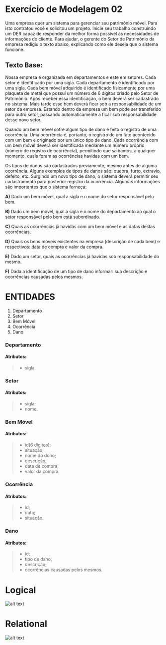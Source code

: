 # Exercício de Modelagem 02
Uma empresa quer um sistema para gerenciar seu
patrimônio móvel. Para isto contratou você e solicitou um projeto. Inicie seu
trabalho construindo um DER capaz de responder da melhor forma possível às
necessidades de informações do cliente. Para ajudar, o gerente do Setor de
Patrimônio da empresa redigiu o texto abaixo, explicando como ele deseja que o
sistema funcione. 

## __Texto Base:__ 
Nossa empresa é organizada em departamentos e este em setores. Cada setor é identificado por uma sigla. Cada departamento é identificado por uma sigla. Cada bem móvel adquirido é identificado fisicamente por uma plaqueta de metal que possui um número de 6 dígitos criado pelo Setor de Patrimônio. Após receber essa identificação, o bem deverá ser cadastrado no sistema. Mais tarde esse bem deverá ficar sob a responsabilidade de um setor da empresa. Estando dentro da empresa um bem pode ser transferido para outro setor, passando automaticamente a ficar sob responsabilidade desse novo setor.

Quando um bem móvel sofre algum tipo de dano é feito o registro de uma ocorrência. Uma ocorrência é, portanto, o registro de um fato acontecido com um bem e originado por um único tipo de dano. Cada ocorrência com um bem móvel deverá ser identificada mediante um número próprio (número de registro de ocorrência), permitindo que saibamos, a qualquer momento, quais foram as ocorrências havidas com um bem.

Os tipos de danos são cadastrados previamente, mesmo antes de alguma ocorrência. Alguns exemplos de tipos de danos são: quebra, furto, extravio, defeito, etc. Surgindo um novo tipo de dano, o sistema deverá permitir seu cadastramento para posterior registro da ocorrência. Algumas informações são importantes que o sistema forneça:
 
__A)__ Dado um bem móvel, qual a sigla e o nome do setor responsável pelo bem.

__B)__ Dado um bem móvel, qual a sigla e o nome do departamento ao qual o setor responsável pelo bem está subordinado.

__C)__ Quais as ocorrências já havidas com um bem móvel e as datas destas ocorrências.

__D)__ Quais os bens móveis existentes na empresa (descrição de cada bem) e respectivos: data de compra e valor da compra.

__E)__ Dado um setor, quais as ocorrências já havidas sob responsabilidade do mesmo.

__F)__ Dada a identificação de um tipo de dano informar: sua descrição e ocorrências causadas pelos mesmos.

# ENTIDADES
1. Departamento
2. Setor
3. Bem Móvel
4. Ocorrência
5. Dano

### Departamento
#### Atributos:
> - sigla.

### Setor
#### Atributos:
> - sigla;
> - nome.

### Bem Móvel
#### Atributos:
> - id(6 digitos);
> - situação;
> - nome do dono;
> - descrição;
> - data de compra;
> - valor da compra.

### Ocorrência
#### Atributos:
> - id;
> - data;
> - situação.

### Dano
#### Atributos:
> - id;
> - tipo de dano;
> - descrição;
> - ocorrências causadas pelos mesmos.

# Logical
![alt text]()
# Relational
![alt text]()